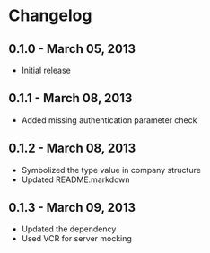 # Changelog

## 0.1.0 - March 05, 2013

* Initial release

## 0.1.1 - March 08, 2013

* Added missing authentication parameter check

## 0.1.2 - March 08, 2013

* Symbolized the type value in company structure
* Updated README.markdown

## 0.1.3 - March 09, 2013

* Updated the dependency
* Used VCR for server mocking

